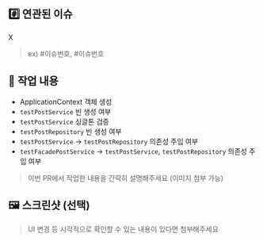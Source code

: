 ## #️⃣ 연관된 이슈
X
> ex) #이슈번호, #이슈번호

## 📝 작업 내용

- ApplicationContext 객체 생성
- `testPostService` 빈 생성 여부
- `testPostService` 싱글톤 검증
- `testPostRepository` 빈 생성 여부
- `testPostService` → `testPostRepository` 의존성 주입 여부
- `testFacadePostService` → `testPostService`, `testPostRepository` 의존성 주입 여부

> 이번 PR에서 작업한 내용을 간략히 설명해주세요 (이미지 첨부 가능)

## 🖼️ 스크린샷 (선택)


> UI 변경 등 시각적으로 확인할 수 있는 내용이 있다면 첨부해주세요
